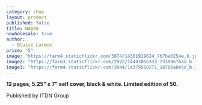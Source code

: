 ```yaml
---
category: shop
layout: product
published: false
title: NA680
nowholesale: true
author: 
  - Blaise Larmee
price: "5"
image: "https://farm4.staticflickr.com/3874/14381919624_7b7ba6254e_b.jpg"
image2: "https://farm3.staticflickr.com/2922/14403066333_733986f6aa_b.jpg"
image3: "https://farm4.staticflickr.com/3844/14379560271_18706a0e5d_b.jpg"
---
```


**12 pages, 5.25" x 7" self cover, black & white. Limited edition of 50.**

Published by ITDN Group